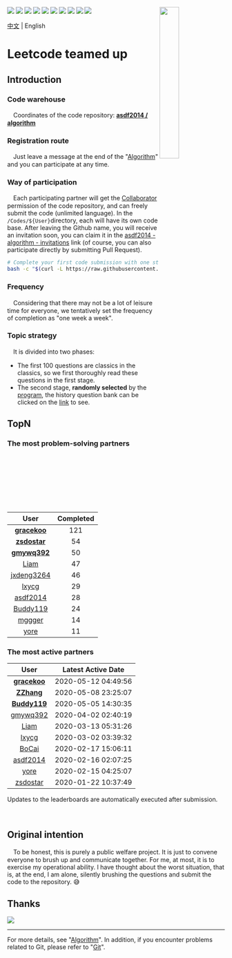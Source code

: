 [<img align="right" width="30%" height="30%" src="https://user-images.githubusercontent.com/8108788/58363706-18c4d080-7edb-11e9-947a-cf7233c8e2cc.png">](https://yuzhouwan.com/)

[![](https://img.shields.io/github/contributors/asdf2014/algorithm)](https://yuzhouwan.com/posts/666/)
[![](https://img.shields.io/github/languages/count/asdf2014/algorithm)](https://yuzhouwan.com/posts/666/)
[![](https://img.shields.io/github/languages/top/asdf2014/algorithm)](https://yuzhouwan.com/posts/666/)
[![](https://img.shields.io/lgtm/alerts/g/asdf2014/algorithm.svg?logo=lgtm&logoWidth=18)](https://lgtm.com/projects/g/asdf2014/algorithm/alerts/)
[![](https://img.shields.io/lgtm/grade/python/g/asdf2014/algorithm.svg?logo=lgtm&logoWidth=18)](https://lgtm.com/projects/g/asdf2014/algorithm/context:python)
[![](https://goreportcard.com/badge/github.com/asdf2014/algorithm)](https://goreportcard.com/report/github.com/asdf2014/algorithm)
[![](https://img.shields.io/github/commit-activity/m/asdf2014/algorithm?cacheSeconds=3600)](https://yuzhouwan.com/posts/666/)
[![](https://img.shields.io/github/license/asdf2014/algorithm)](https://yuzhouwan.com/posts/666/)
[![](https://badges.gitter.im/yuzhouwan/community.svg)](https://gitter.im/yuzhouwan/community?utm_source=badge&utm_medium=badge&utm_campaign=pr-badge)
[![](https://img.shields.io/badge/QQ%20Group-5366753-blue.svg?style=social&logo=tencent-qq)](https://shang.qq.com/wpa/qunwpa?idkey=bfbcf1453371a0810fd6be235ace47147f6fb9d262fb768b497c861f50af0af4)

[中文](https://github.com/asdf2014/algorithm/blob/master/README.md) | English

# Leetcode teamed up

## Introduction

### Code warehouse

　Coordinates of the code repository: **[asdf2014 / algorithm](https://github.com/asdf2014/algorithm)**

### Registration route

　Just leave a message at the end of the "[Algorithm](https://yuzhouwan.com/posts/666/)" and you can participate at any time.

### Way of participation

　Each participating partner will get the [Collaborator](https://help.github.com/en/github/setting-up-and-managing-your-github-user-account/permission-levels-for-a-user-account-repository) permission of the code repository, and can freely submit the code (unlimited language). In the `/Codes/${User}`directory, each will have its own code base. After leaving the Github name, you will receive an invitation soon, you can claim it in the [asdf2014 - algorithm - invitations](https://github.com/asdf2014/algorithm/invitations) link (of course, you can also participate directly by submitting Pull Request).

```bash
# Complete your first code submission with one step
bash -c "$(curl -L https://raw.githubusercontent.com/asdf2014/algorithm/master/first_commit.sh)"
```

### Frequency

　Considering that there may not be a lot of leisure time for everyone, we tentatively set the frequency of completion as "one week a week".

### Topic strategy

　It is divided into two phases:

* The first 100 questions are classics in the classics, so we first thoroughly read these questions in the first stage.
* The second stage, **randomly selected** by the [program](https://nbviewer.jupyter.org/github/asdf2014/algorithm/blob/master/Picker/leetcode_picker.ipynb), the history question bank can be clicked on the [link](https://yuzhouwan.com/posts/666/#Index) to see.

## TopN

### The most problem-solving partners

| User | Completed |
| :--: | :-------: |
| **[gracekoo](https://github.com/asdf2014/algorithm/tree/master/Codes/gracekoo)** | 121 |
| **[zsdostar](https://github.com/asdf2014/algorithm/tree/master/Codes/zsdostar)** | 54 |
| **[gmywq392](https://github.com/asdf2014/algorithm/tree/master/Codes/gmywq392)** | 50 |
| [Liam](https://github.com/asdf2014/algorithm/tree/master/Codes/Liam) | 47 |
| [jxdeng3264](https://github.com/asdf2014/algorithm/tree/master/Codes/jxdeng3264) | 46 |
| [lxycg](https://github.com/asdf2014/algorithm/tree/master/Codes/lxycg) | 29 |
| [asdf2014](https://github.com/asdf2014/algorithm/tree/master/Codes/asdf2014) | 28 |
| [Buddy119](https://github.com/asdf2014/algorithm/tree/master/Codes/Buddy119) | 24 |
| [mggger](https://github.com/asdf2014/algorithm/tree/master/Codes/mggger) | 14 |
| [yore](https://github.com/asdf2014/algorithm/tree/master/Codes/yore) | 11 |

### The most active partners

| User | Latest Active Date |
| :--: | :----------------: |
| **[gracekoo](https://github.com/asdf2014/algorithm/tree/master/Codes/gracekoo)** | 2020-05-12 04:49:56 |
| **[ZZhang](https://github.com/asdf2014/algorithm/tree/master/Codes/ZZhang)** | 2020-05-08 23:25:07 |
| **[Buddy119](https://github.com/asdf2014/algorithm/tree/master/Codes/Buddy119)** | 2020-05-05 14:30:35 |
| [gmywq392](https://github.com/asdf2014/algorithm/tree/master/Codes/gmywq392) | 2020-04-02 02:40:19 |
| [Liam](https://github.com/asdf2014/algorithm/tree/master/Codes/Liam) | 2020-03-13 05:31:26 |
| [lxycg](https://github.com/asdf2014/algorithm/tree/master/Codes/lxycg) | 2020-03-02 03:39:32 |
| [BoCai](https://github.com/asdf2014/algorithm/tree/master/Codes/BoCai) | 2020-02-17 15:06:11 |
| [asdf2014](https://github.com/asdf2014/algorithm/tree/master/Codes/asdf2014) | 2020-02-16 02:07:25 |
| [yore](https://github.com/asdf2014/algorithm/tree/master/Codes/yore) | 2020-02-15 04:25:07 |
| [zsdostar](https://github.com/asdf2014/algorithm/tree/master/Codes/zsdostar) | 2020-01-22 10:37:49 |

Updates to the leaderboards are automatically executed after submission.

<br/>

## Original intention

　To be honest, this is purely a public welfare project. It is just to convene everyone to brush up and communicate together. For me, at most, it is to exercise my operational ability. I have thought about the worst situation, that is, at the end, I am alone, silently brushing the questions and submit the code to the repository. :sweat_smile:

## Thanks

[![](https://opencollective.com/algorithm/contributors.svg?width=666)](https://github.com/asdf2014/algorithm/graphs/contributors)

---

For more details, see "[Algorithm](https://yuzhouwan.com/posts/666/)". In addition, if you encounter problems related to Git, please refer to "[Git](https://yuzhouwan.com/posts/30041/)".
